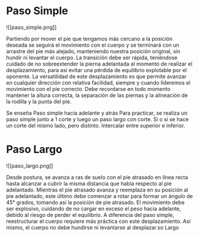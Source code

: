 # Paso Simple
![[paso_simple.png]]

Partiendo por mover el pie que tengamos más cercano a la posición deseada se seguirá el movimiento con el cuerpo y se terminará con un arrastre del pie más alejado, manteniendo nuestra posición original, sin hundir ni levantar el cuerpo.
La transición debe ser rápida, teniéndose cuidado de no sobreextender la pierna adelantada al momento de realizar el desplazamiento, para así evitar una pérdida de equilibrio explotable por el oponente.
La versatilidad de este desplazamiento es que permite avanzar en cualquier dirección con relativa facilidad, siempre y cuando lideremos el movimiento con el pie correcto.
Debe recordarse en todo momento mantener la altura correcta, la separación de las piernas y la alineación de la rodilla y la punta del pie.


Se enseña Paso simple hacia adelante y atrás
Para practicar, se realiza un paso simple junto a 1 corte y luego un paso largo con corte.
Si o si se hace un corte del mismo lado, pero distinto. Intercalar entre superior e inferior.


# Paso Largo

![[paso_largo.png]]

Desde postura, se avanza a ras de suelo con el pie atrasado en línea recta hasta alcanzar a cubrir la misma distancia que había respecto al pie adelantado.
Mientras el pie atrasado avanza y reemplaza en su posición al pie adelantado, este último debe comenzar a rotar para formar un ángulo de 45° grados, tomando así la posición de pie atrasado.
El movimiento debe ser explosivo, cuidando de no cargar en exceso el peso hacia adelante, debido al riesgo de perder el equilibrio. A diferencia del paso simple, reestructurar el cuerpo requiere más práctica con este desplazamiento. Así mismo, el cuerpo no debe hundirse ni levantarse al desplazar.so Largo